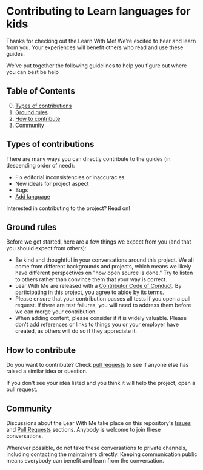# Contributing to Learn languages for kids

Thanks for checking out the Learn With Me! We're excited to hear and learn from you. Your experiences will benefit others who read and use these guides.

We've put together the following guidelines to help you figure out where you can best be help

## Table of Contents

0. [Types of contributions](#types-of-contributions)
0. [Ground rules](#ground-rules)
0. [How to contribute](#how-to-contribute)
0. [Community](#community)

## Types of contributions 

There are many ways you can directly contribute to the guides (in descending order of need):

* Fix editorial inconsistencies or inaccuracies
* New ideals for project aspect
* Bugs
* [Add language](/doc/addNewLanguage.md)

Interested in contributing to the project? Read on!

## Ground rules

Before we get started, here are a few things we expect from you (and that you should expect from others):

* Be kind and thoughtful in your conversations around this project. We all come from different backgrounds and projects, which means we likely have different perspectives on "how open source is done." Try to listen to others rather than convince them that your way is correct.
* Lear With Me are released with a [Contributor Code of Conduct](/CODE_OF_CONDUCT.md). By participating in this project, you agree to abide by its terms.
* Please ensure that your contribution passes all tests if you open a pull request. If there are test failures, you will need to address them before we can merge your contribution.
* When adding content, please consider if it is widely valuable. Please don't add references or links to things you or your employer have created, as others will do so if they appreciate it.

## How to contribute
 
Do you want to contribute? Check [pull requests](https://github.com/BlueButterflies/LearnWithMe/pulls) to see if anyone else has raised a similar idea or question.

If you don't see your idea listed and you think it will help the project, open a pull request.

## Community

Discussions about the Lear With Me take place on this repository's [Issues](https://github.com/BlueButterflies/LearnWithMe/issues) and [Pull Requests](https://github.com/BlueButterflies/LearnWithMe/pulls) sections. Anybody is welcome to join these conversations.

Wherever possible, do not take these conversations to private channels, including contacting the maintainers directly. Keeping communication public means everybody can benefit and learn from the conversation.
